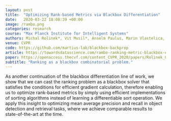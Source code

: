 ```yaml
---
layout: post
title:  "Optimizing Rank-based Metrics via Blackbox Differentiation"
date:   2020-03-22 18:08:39 +00:00
image: /rambo.png
categories: research
course: "Max Planck Institute for Intelligent Systems"
authors: Michal Rolinek*, Vit Musil*, Anselm Paulus, Marin Vlastelica, Claudio Michaelis, Georg Martius
venue: CVPR
code: https://github.com/martius-lab/blackbox-backprop
article: https://towardsdatascience.com/rambo-ranking-metric-blackbox-optimization-36811a5f52dd
paper: https://openaccess.thecvf.com/content_CVPR_2020/papers/Rolinek_Optimizing_Rank-Based_Metrics_With_Blackbox_Differentiation_CVPR_2020_paper.pdf
subtitle: "Ranking as a blackbox combinatorial problem."
---
```


As another continuation of the blackbox differentiation line of work, we show that we can cast the ranking problem as a blackbox solver that satisfies the conditions for efficient gradient calculation, therefore enabling us to optimize rank-based metrics by simply using efficient implementations of sorting algorithms instead of learning a differentiable sort operation. We apply this insight to optimizing mean average precision and recall in object detection and retrieval tasks, where we achieve comparable results to state-of-the-art at the time.